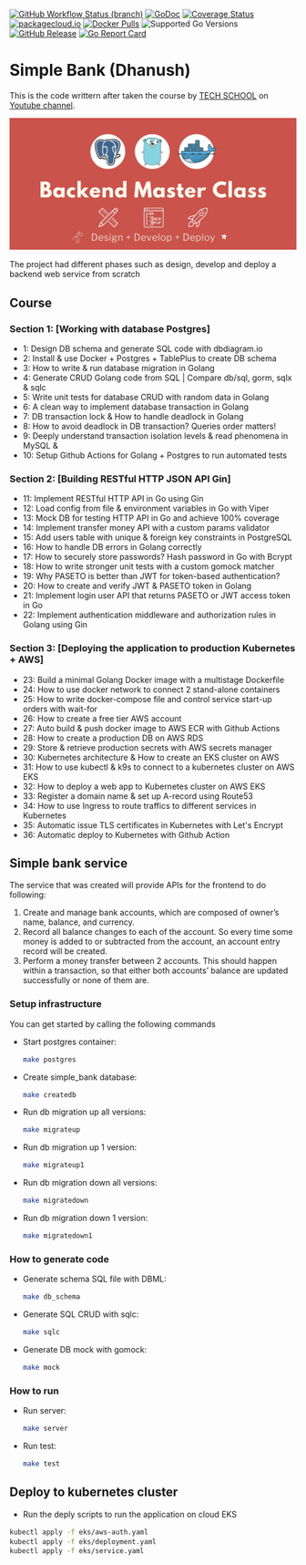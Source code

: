 [![GitHub Workflow Status (branch)](https://img.shields.io/github/workflow/status/golang-migrate/migrate/CI/master)](https://github.com/golang-migrate/migrate/actions/workflows/ci.yaml?query=branch%3Amaster)
[![GoDoc](https://pkg.go.dev/badge/github.com/golang-migrate/migrate)](https://pkg.go.dev/github.com/golang-migrate/migrate/v4)
[![Coverage Status](https://img.shields.io/coveralls/github/golang-migrate/migrate/master.svg)](https://coveralls.io/github/golang-migrate/migrate?branch=master)
[![packagecloud.io](https://img.shields.io/badge/deb-packagecloud.io-844fec.svg)](https://packagecloud.io/golang-migrate/migrate?filter=debs)
[![Docker Pulls](https://img.shields.io/docker/pulls/migrate/migrate.svg)](https://hub.docker.com/r/migrate/migrate/)
![Supported Go Versions](https://img.shields.io/badge/Go-1.16%2C%201.17-lightgrey.svg)
[![GitHub Release](https://img.shields.io/github/release/golang-migrate/migrate.svg)](https://github.com/golang-migrate/migrate/releases)
[![Go Report Card](https://goreportcard.com/badge/github.com/golang-migrate/migrate)](https://goreportcard.com/report/github.com/golang-migrate/migrate)
# Simple Bank (Dhanush)

This is the code writtern after taken the course by [TECH SCHOOL](https://dev.to/techschoolguru) on  [Youtube channel](https://www.youtube.com/c/TECHSCHOOLGURU).

![Backend master class](/backend-masterclass.jpg)

The project had different phases such as design, develop and deploy a backend web service from scratch



## Course

### Section 1: [Working with database Postgres]

- 1: Design DB schema and generate SQL code with dbdiagram.io
- 2: Install & use Docker + Postgres + TablePlus to create DB schema
- 3: How to write & run database migration in Golang
- 4: Generate CRUD Golang code from SQL | Compare db/sql, gorm, sqlx & sqlc
- 5: Write unit tests for database CRUD with random data in Golang
- 6: A clean way to implement database transaction in Golang
- 7: DB transaction lock & How to handle deadlock in Golang
- 8: How to avoid deadlock in DB transaction? Queries order matters!
- 9: Deeply understand transaction isolation levels & read phenomena in MySQL & 
- 10: Setup Github Actions for Golang + Postgres to run automated tests

### Section 2: [Building RESTful HTTP JSON API Gin]

- 11: Implement RESTful HTTP API in Go using Gin
- 12: Load config from file & environment variables in Go with Viper
- 13: Mock DB for testing HTTP API in Go and achieve 100% coverage
- 14: Implement transfer money API with a custom params validator
- 15: Add users table with unique & foreign key constraints in PostgreSQL
- 16: How to handle DB errors in Golang correctly
- 17: How to securely store passwords? Hash password in Go with Bcrypt
- 18: How to write stronger unit tests with a custom gomock matcher
- 19: Why PASETO is better than JWT for token-based authentication?
- 20: How to create and verify JWT & PASETO token in Golang
- 21: Implement login user API that returns PASETO or JWT access token in Go
- 22: Implement authentication middleware and authorization rules in Golang using Gin

### Section 3: [Deploying the application to production Kubernetes + AWS]

- 23: Build a minimal Golang Docker image with a multistage Dockerfile
- 24: How to use docker network to connect 2 stand-alone containers
- 25: How to write docker-compose file and control service start-up orders with wait-for
- 26: How to create a free tier AWS account
- 27: Auto build & push docker image to AWS ECR with Github Actions
- 28: How to create a production DB on AWS RDS
- 29: Store & retrieve production secrets with AWS secrets manager
- 30: Kubernetes architecture & How to create an EKS cluster on AWS
- 31: How to use kubectl & k9s to connect to a kubernetes cluster on AWS EKS
- 32: How to deploy a web app to Kubernetes cluster on AWS EKS
- 33: Register a domain name & set up A-record using Route53
- 34: How to use Ingress to route traffics to different services in Kubernetes
- 35: Automatic issue TLS certificates in Kubernetes with Let's Encrypt
- 36: Automatic deploy to Kubernetes with Github Action

## Simple bank service

The service that was created will provide APIs for the frontend to do following:

1. Create and manage bank accounts, which are composed of owner’s name, balance, and currency.
2. Record all balance changes to each of the account. So every time some money is added to or subtracted from the account, an account entry record will be created.
3. Perform a money transfer between 2 accounts. This should happen within a transaction, so that either both accounts’ balance are updated successfully or none of them are.


### Setup infrastructure


You can get started by calling the following commands


- Start postgres container:

    ```bash
    make postgres
    ```

- Create simple_bank database:

    ```bash
    make createdb
    ```

- Run db migration up all versions:

    ```bash
    make migrateup
    ```

- Run db migration up 1 version:

    ```bash
    make migrateup1
    ```

- Run db migration down all versions:

    ```bash
    make migratedown
    ```

- Run db migration down 1 version:

    ```bash
    make migratedown1
    ```

### How to generate code

- Generate schema SQL file with DBML:

    ```bash
    make db_schema
    ```

- Generate SQL CRUD with sqlc:

    ```bash
    make sqlc
    ```

- Generate DB mock with gomock:

    ```bash
    make mock
    ```

### How to run

- Run server:

    ```bash
    make server
    ```

- Run test:

    ```bash
    make test
    ```

## Deploy to kubernetes cluster

- Run the deply scripts to run the application on cloud EKS

```bash
kubectl apply -f eks/aws-auth.yaml
kubectl apply -f eks/deployment.yaml
kubectl apply -f eks/service.yaml
```
